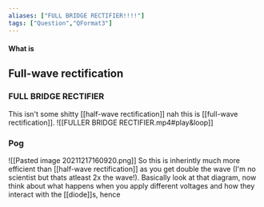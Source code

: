 ```yaml
---
aliases: ["FULL BRIDGE RECTIFIER!!!!"]
tags: ["Question","QFormat3"]
---
```


#### What is
## Full-wave rectification
### FULL BRIDGE RECTIFIER
This isn't some shitty [[half-wave rectification]] nah this is [[full-wave rectification]].
![[FULLER BRIDGE RECTIFIER.mp4#play&loop]]
### Pog
![[Pasted image 20211217160920.png]]
So this is inherintly much more efficient than [[half-wave rectification]] as you get double the wave (I'm no scientist but thats atleast 2x the wave!).
Basically look at that diagram, now think about what happens when you apply different voltages and how they interact with the [[diode]]s, hence